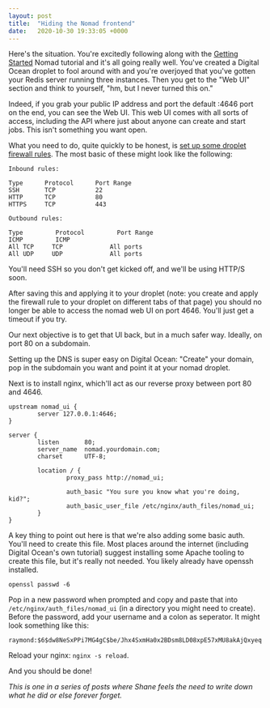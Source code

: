 ```yaml
---
layout: post
title:  "Hiding the Nomad frontend"
date:   2020-10-30 19:33:05 +0000
---
```


Here's the situation. You're excitedly following along with the [Getting Started][0] Nomad tutorial and it's all going really well. You've created a Digital Ocean droplet to fool around with and you're overjoyed that you've gotten your Redis server running three instances. Then you get to the "Web UI" section and think to yourself, "hm, but I never turned this on."

Indeed, if you grab your public IP address and port the default :4646 port on the end, you can see the Web UI. This web UI comes with all sorts of access, including the API where just about anyone can create and start jobs. This isn't something you want open.

What you need to do, quite quickly to be honest, is [set up some droplet firewall rules][1]. The most basic of these might look like the following:

```
Inbound rules:

Type      Protocol      Port Range
SSH       TCP           22
HTTP      TCP           80
HTTPS     TCP           443

Outbound rules:

Type         Protocol         Port Range
ICMP         ICMP
All TCP     TCP             All ports
All UDP     UDP             All ports
```

You'll need SSH so you don't get kicked off, and we'll be using HTTP/S soon.

After saving this and applying it to your droplet (note: you create and apply the firewall rule to your droplet on different tabs of that page) you should no longer be able to access the nomad web UI on port 4646. You'll just get a timeout if you try.

Our next objective is to get that UI back, but in a much safer way. Ideally, on port 80 on a subdomain.

Setting up the DNS is super easy on Digital Ocean: "Create" your domain, pop in the subdomain you want and point it at your nomad droplet.

Next is to install nginx, which'll act as our reverse proxy between port 80 and 4646.

```
upstream nomad_ui {
        server 127.0.0.1:4646;
}

server {
        listen       80;
        server_name  nomad.yourdomain.com;
        charset      UTF-8;

        location / {
                proxy_pass http://nomad_ui;

                auth_basic "You sure you know what you're doing, kid?";
                auth_basic_user_file /etc/nginx/auth_files/nomad_ui;
        }
}
```

A key thing to point out here is that we're also adding some basic auth. You'll need to create this file. Most places around the internet (including Digital Ocean's own tutorial) suggest installing some Apache tooling to create this file, but it's really not needed. You likely already have openssh installed.

```
openssl passwd -6
```

Pop in a new password when prompted and copy and paste that into `/etc/nginx/auth_files/nomad_ui` (in a directory you might need to create). Before the password, add your username and a colon as seperator. It might look something like this:

```
raymond:$6$dw8NeSxPPi7MG4gC$be/Jhx4SxmHa0x2BDsm8LD08xpE57xMU8akAjQxyeq
```

Reload your nginx: `nginx -s reload`.

And you should be done!

_This is one in a series of posts where Shane feels the need to write down what he did or else forever forget._

[0]: https://learn.hashicorp.com/collections/nomad/get-started
[1]: https://cloud.digitalocean.com/networking/firewalls/new
